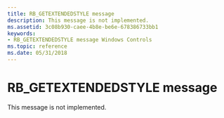 ```yaml
---
title: RB_GETEXTENDEDSTYLE message
description: This message is not implemented.
ms.assetid: 3c08b930-caee-4b8e-be6e-678386733bb1
keywords:
- RB_GETEXTENDEDSTYLE message Windows Controls
ms.topic: reference
ms.date: 05/31/2018
---
```


# RB\_GETEXTENDEDSTYLE message

This message is not implemented.

 

 




